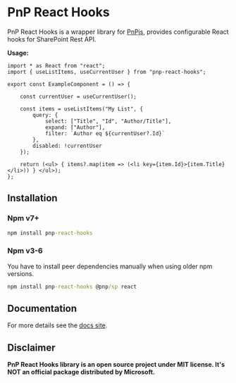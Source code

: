 # PnP React Hooks

PnP React Hooks is a wrapper library for [PnPjs](https://pnp.github.io/pnpjs/), provides configurable React hooks for SharePoint Rest API.

**Usage:**

```tsx
import * as React from "react";
import { useListItems, useCurrentUser } from "pnp-react-hooks";

export const ExampleComponent = () => {

	const currentUser = useCurrentUser();

	const items = useListItems("My List", {
		query: {
			select: ["Title", "Id", "Author/Title"],
			expand: ["Author"],
			filter: `Author eq ${currentUser?.Id}`
		},
		disabled: !currentUser
	});

	return (<ul> { items?.map(item => (<li key={item.Id}>{item.Title}</li>)) } </ul>);
};
```

## Installation

### Npm  v7+

```cmd
npm install pnp-react-hooks
```

### Npm v3-6

You have to install peer dependencies manually when using older npm versions.

```cmd
npm install pnp-react-hooks @pnp/sp react
```

## Documentation

For more details see the [docs site](https://superioone.github.io/pnp-react-hooks/).

## Disclaimer

**PnP React Hooks library is an open source project under MIT license. It's NOT an official package distributed by Microsoft.**